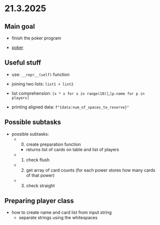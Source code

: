 # 21.3.2025

## Main goal

- finish the poker program

- [poker](https://ksp.mff.cuni.cz/z/ulohy/37/zadani4.html#:~:text=37%2DZ4%2D2%20Poker%20(10%20bod%C5%AF))

## Useful stuff

- use: `__repr__(self)` function

- joining two lists: `list1 + list2` 

- list comprehension:  `[x * x for x in range(10)]`,`[p.name for p in players]`

- printing aligned data: `f"{data:num_of_spaces_to_reserve}"`

## Possible subtasks

- possible subtasks:
  - 0. create preparation function
    - returns list of cards on table and list of players
  - 1. check flush
  - 2. get array of card counts (for each power stores how many cards of that power)
  - 3. check straight

## Preparing player class

- how to create name and card list from input string
  - separate strings using the whitespaces